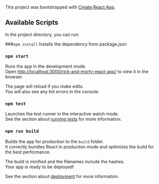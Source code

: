 This project was bootstrapped with [Create React App](https://github.com/facebook/create-react-app).

## Available Scripts

In the project directory, you can run:

###`npm install`
Installs the dependency from package.json

### `npm start`

Runs the app in the development mode.<br>
Open [http://localhost:3000/rick-and-morty-react-app/](http://localhost:3000/rick-and-morty-react-app/) to view it in the browser.

The page will reload if you make edits.<br>
You will also see any lint errors in the console.

### `npm test`

Launches the test runner in the interactive watch mode.<br>
See the section about [running tests](https://facebook.github.io/create-react-app/docs/running-tests) for more information.

### `npm run build`

Builds the app for production to the `build` folder.<br>
It correctly bundles React in production mode and optimizes the build for the best performance.

The build is minified and the filenames include the hashes.<br>
Your app is ready to be deployed!

See the section about [deployment](https://facebook.github.io/create-react-app/docs/deployment) for more information.
